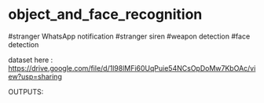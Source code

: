 # object_and_face_recognition
#stranger WhatsApp notification
#stranger siren
#weapon detection
#face detection

dataset here : https://drive.google.com/file/d/1l98lMFi60UqPuie54NCsOpDoMw7KbOAc/view?usp=sharing

OUTPUTS:
